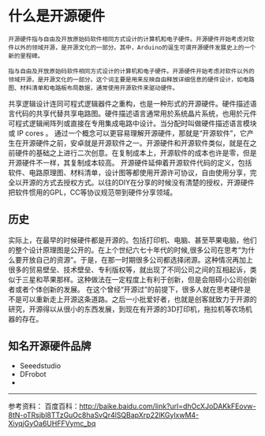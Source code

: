 # 什么是开源硬件

    开源硬件指与自由及开放原始码软件相同方式设计的计算机和电子硬件。开源硬件开始考虑对软件以外的领域开源，是开源文化的一部分。其中，Arduino的诞生可谓开源硬件发展史上的一个新的里程碑。
    
    指与自由及开放原始码软件相同方式设计的计算机和电子硬件。开源硬件开始考虑对软件以外的领域开源，是开源文化的一部分。这个词主要是用来反映自由释放详细信息的硬件设计，如电路图、材料清单和电路板布局数据，通常使用开源软件来驱动硬件。
共享逻辑设计连同可程式逻辑器件之重构，也是一种形式的开源硬件。硬件描述语言代码的共享代替共享电路图。硬件描述语言通常用於系统晶片系统，也用於元件可程式逻辑闸阵列或直接在专用集成电路中设计。当分配时叫做硬件描述语言模块或 IP cores 。
通过一个概念可以更容易理解开源硬件，那就是“开源软件”，它产生在开源硬件之前，安卓就是开源软件之一。开源硬件和开源软件类似，就是在之前硬件的基础之上进行二次创意。在复制成本上，开源软件的成本也许是零，但是开源硬件不一样，其复制成本较高。
开源硬件延伸着开源软件代码的定义，包括软件、电路原理图、材料清单，设计图等都使用开源许可协议，自由使用分享，完全以开源的方式去授权方式。以往的DIY在分享的时候没有清楚的授权，开源硬件把软件惯用的GPL，CC等协议规范带到硬件分享领域。

## 历史
   实际上，在最早的时候硬件都是开源的。包括打印机、电脑、甚至苹果电脑，他们的整个设计原理图是公开的。在上个世纪六七十年代的时候,很多公司在思考“为什么要开放自己的资源”。于是，在那一时期很多公司都选择闭源。这种情况再加上很多的贸易壁垒、技术壁垒、专利版权等，就出现了不同公司之间的互相起诉，类似于三星和苹果那样。这种做法在一定程度上有利于创新，但是会阻碍小公司创新者或者个体创新的发展。
在这个曾经“开源过”的前提下，很多人就在思考硬件是不是可以重新走上开源这条道路。之后一小批爱好者，也就是创客就致力于开源的研究，开源得以从很小的东西发展，到现在有开源的3D打印机，拖拉机等农场机器的存在。



## 知名开源硬件品牌
* Seeedstudio
* DFrobot
* 








---

参考资料：
百度百科：http://baike.baidu.com/link?url=dhOcXJoDAKkFEovw-8tN-oTRsjbl8TTzGuOc8haSvQr4lSQBapXrp22lKGylxwM4-XiyqjGyOa6UHFFVymc_bq



